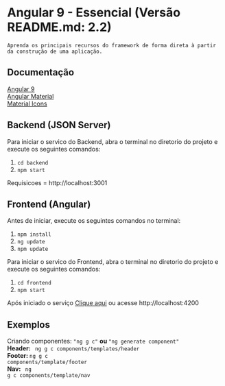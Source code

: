 # Angular 9 - Essencial (Versão README.md: 2.2)
    Aprenda os principais recursos do framework de forma direta à partir da construção de uma aplicação.

## Documentação

[Angular 9](https://angular.io/docs)<br />
[Angular Material](https://material.angular.io/)<br />
[Material Icons](https://material.io/resources/icons/?style=baseline)<br />

## Backend (JSON Server)

Para iniciar o servico do Backend, abra o terminal no diretorio do projeto e execute os seguintes comandos:
1. <code>cd backend</code>
2. <code>npm start</code>

Requisicoes = http://localhost:3001

## Frontend (Angular)
Antes de iniciar, execute os seguintes comandos no terminal:
1. <code>npm install</code>
2. <code>ng update</code>
3. <code>npm update</code>

Para iniciar o servico do Frontend, abra o terminal no diretorio do projeto e execute os seguintes comandos:

1. <code>cd frontend</code>
2. <code>npm start</code>

Após iniciado o serviço [Clique aqui](http://localhost:4200) ou acesse http://localhost:4200

## Exemplos

Criando componentes:
<code>"ng g c"</code> <strong> ou </strong><code>"ng generate component"</code><br />
<strong>Header: </strong><code> ng g c components/templates/header</code><br />
<strong>Footer: </strong><code>ng g c components/template/footer</code><br />
<strong>Nav: </strong><code> ng g c components/template/nav </code><br />
